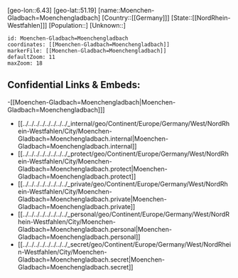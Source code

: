 ﻿---
location: [51.19,6.43]
mapzoom: [7,12] 
mapmarker: city 
type: City
tags:
- geo/City


SpocWebEntityId: 32696
isDeleted: false
confidential: public

---
[geo-lon::6.43]
[geo-lat::51.19]
[name::Moenchen-Gladbach=Moenchengladbach]
[Country::[[Germany]]]
[State::[[NordRhein-Westfahlen]]]
[Population::]
[Unknown::]


```leaflet
id: Moenchen-Gladbach=Moenchengladbach
coordinates: [[Moenchen-Gladbach=Moenchengladbach]]
markerFile: [[Moenchen-Gladbach=Moenchengladbach]]
defaultZoom: 11 
maxZoom: 18
```


## Confidential Links & Embeds: 
-[[Moenchen-Gladbach=Moenchengladbach|Moenchen-Gladbach=Moenchengladbach]]] 
- [[../../../../../../../../_internal/geo/Continent/Europe/Germany/West/NordRhein-Westfahlen/City/Moenchen-Gladbach=Moenchengladbach.internal|Moenchen-Gladbach=Moenchengladbach.internal]] 
- [[../../../../../../../../_protect/geo/Continent/Europe/Germany/West/NordRhein-Westfahlen/City/Moenchen-Gladbach=Moenchengladbach.protect|Moenchen-Gladbach=Moenchengladbach.protect]] 
- [[../../../../../../../../_private/geo/Continent/Europe/Germany/West/NordRhein-Westfahlen/City/Moenchen-Gladbach=Moenchengladbach.private|Moenchen-Gladbach=Moenchengladbach.private]] 
- [[../../../../../../../../_personal/geo/Continent/Europe/Germany/West/NordRhein-Westfahlen/City/Moenchen-Gladbach=Moenchengladbach.personal|Moenchen-Gladbach=Moenchengladbach.personal]] 
- [[../../../../../../../../_secret/geo/Continent/Europe/Germany/West/NordRhein-Westfahlen/City/Moenchen-Gladbach=Moenchengladbach.secret|Moenchen-Gladbach=Moenchengladbach.secret]] 
